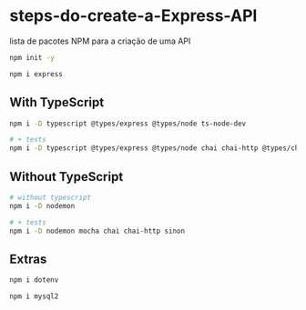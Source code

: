 # steps-do-create-a-Express-API
lista de pacotes NPM para a criação de uma API


``` bash
npm init -y
```

``` bash
npm i express
```

## With TypeScript

``` bash
npm i -D typescript @types/express @types/node ts-node-dev
```

``` bash
# + tests
npm i -D typescript @types/express @types/node chai chai-http @types/chai mocha @types/mocha sinon @types/sinon ts-node-dev
```

## Without TypeScript

``` bash
# without typescript
npm i -D nodemon
```

``` bash
# + tests
npm i -D nodemon mocha chai chai-http sinon
```

## Extras

``` bash
npm i dotenv
```

``` bash
npm i mysql2
```
